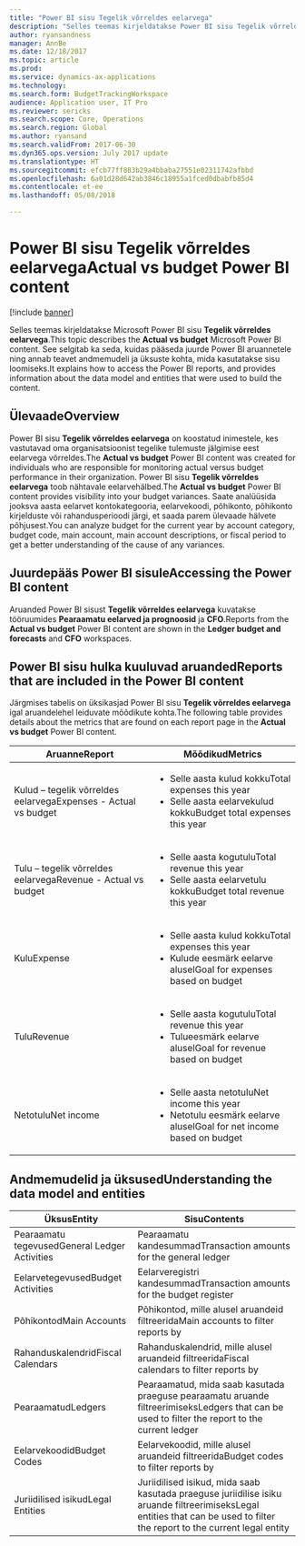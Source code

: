 ```yaml
---
title: "Power BI sisu Tegelik võrreldes eelarvega"
description: "Selles teemas kirjeldatakse Power BI sisu Tegelik võrreldes eelarvega. See selgitab juurdepääsu sisus sisalduvatele aruannetele ning annab teavet andmemudeli ja olemite kohta, mida sisu loomiseks kasutati."
author: ryansandness
manager: AnnBe
ms.date: 12/18/2017
ms.topic: article
ms.prod: 
ms.service: dynamics-ax-applications
ms.technology: 
ms.search.form: BudgetTrackingWorkspace
audience: Application user, IT Pro
ms.reviewer: sericks
ms.search.scope: Core, Operations
ms.search.region: Global
ms.author: ryansand
ms.search.validFrom: 2017-06-30
ms.dyn365.ops.version: July 2017 update
ms.translationtype: HT
ms.sourcegitcommit: efcb77ff883b29a4bbaba27551e02311742afbbd
ms.openlocfilehash: 6a01d28d642ab3846c18955a1fced0dbabfb85d4
ms.contentlocale: et-ee
ms.lasthandoff: 05/08/2018

---
```


# <a name="actual-vs-budget-power-bi-content"></a><span data-ttu-id="cb3cb-104">Power BI sisu Tegelik võrreldes eelarvega</span><span class="sxs-lookup"><span data-stu-id="cb3cb-104">Actual vs budget Power BI content</span></span>

[!include [banner](../includes/banner.md)]

<span data-ttu-id="cb3cb-105">Selles teemas kirjeldatakse Microsoft Power BI sisu **Tegelik võrreldes eelarvega**.</span><span class="sxs-lookup"><span data-stu-id="cb3cb-105">This topic describes the **Actual vs budget** Microsoft Power BI content.</span></span> <span data-ttu-id="cb3cb-106">See selgitab ka seda, kuidas pääseda juurde Power BI aruannetele ning annab teavet andmemudeli ja üksuste kohta, mida kasutatakse sisu loomiseks.</span><span class="sxs-lookup"><span data-stu-id="cb3cb-106">It explains how to access the Power BI reports, and provides information about the data model and entities that were used to build the content.</span></span> 

## <a name="overview"></a><span data-ttu-id="cb3cb-107">Ülevaade</span><span class="sxs-lookup"><span data-stu-id="cb3cb-107">Overview</span></span>

<span data-ttu-id="cb3cb-108">Power BI sisu **Tegelik võrreldes eelarvega** on koostatud inimestele, kes vastutavad oma organisatsioonist tegelike tulemuste jälgimise eest eelarvega võrreldes.</span><span class="sxs-lookup"><span data-stu-id="cb3cb-108">The **Actual vs budget** Power BI content was created for individuals who are responsible for monitoring actual versus budget performance in their organization.</span></span> <span data-ttu-id="cb3cb-109">Power BI sisu **Tegelik võrreldes eelarvega** toob nähtavale eelarvehälbed.</span><span class="sxs-lookup"><span data-stu-id="cb3cb-109">The **Actual vs budget** Power BI content provides visibility into your budget variances.</span></span> <span data-ttu-id="cb3cb-110">Saate analüüsida jooksva aasta eelarvet kontokategooria, eelarvekoodi, põhikonto, põhikonto kirjelduste või rahandusperioodi järgi, et saada parem ülevaade hälvete põhjusest.</span><span class="sxs-lookup"><span data-stu-id="cb3cb-110">You can analyze budget for the current year by account category, budget code, main account, main account descriptions, or fiscal period to get a better understanding of the cause of any variances.</span></span> 

## <a name="accessing-the-power-bi-content"></a><span data-ttu-id="cb3cb-111">Juurdepääs Power BI sisule</span><span class="sxs-lookup"><span data-stu-id="cb3cb-111">Accessing the Power BI content</span></span>
<span data-ttu-id="cb3cb-112">Aruanded Power BI sisust **Tegelik võrreldes eelarvega** kuvatakse tööruumides **Pearaamatu eelarved ja prognoosid** ja **CFO**.</span><span class="sxs-lookup"><span data-stu-id="cb3cb-112">Reports from the **Actual vs budget** Power BI content are shown in the **Ledger budget and forecasts** and **CFO** workspaces.</span></span>

## <a name="reports-that-are-included-in-the-power-bi-content"></a><span data-ttu-id="cb3cb-113">Power BI sisu hulka kuuluvad aruanded</span><span class="sxs-lookup"><span data-stu-id="cb3cb-113">Reports that are included in the Power BI content</span></span>
<span data-ttu-id="cb3cb-114">Järgmises tabelis on üksikasjad Power BI sisu **Tegelik võrreldes eelarvega** igal aruandelehel leiduvate mõõdikute kohta.</span><span class="sxs-lookup"><span data-stu-id="cb3cb-114">The following table provides details about the metrics that are found on each report page in the **Actual vs budget** Power BI content.</span></span>


|           <span data-ttu-id="cb3cb-115">Aruanne</span><span class="sxs-lookup"><span data-stu-id="cb3cb-115">Report</span></span>            |                                       <span data-ttu-id="cb3cb-116">Mõõdikud</span><span class="sxs-lookup"><span data-stu-id="cb3cb-116">Metrics</span></span>                                        |
|-----------------------------|--------------------------------------------------------------------------------------|
| <span data-ttu-id="cb3cb-117">Kulud – tegelik võrreldes eelarvega</span><span class="sxs-lookup"><span data-stu-id="cb3cb-117">Expenses - Actual vs budget</span></span> |  <ul><li><span data-ttu-id="cb3cb-118">Selle aasta kulud kokku</span><span class="sxs-lookup"><span data-stu-id="cb3cb-118">Total expenses this year</span></span></li><li><span data-ttu-id="cb3cb-119">Selle aasta eelarvekulud kokku</span><span class="sxs-lookup"><span data-stu-id="cb3cb-119">Budget total expenses this year</span></span></li></ul>  |
| <span data-ttu-id="cb3cb-120">Tulu – tegelik võrreldes eelarvega</span><span class="sxs-lookup"><span data-stu-id="cb3cb-120">Revenue - Actual vs budget</span></span>  |   <ul><li><span data-ttu-id="cb3cb-121">Selle aasta kogutulu</span><span class="sxs-lookup"><span data-stu-id="cb3cb-121">Total revenue this year</span></span></li><li><span data-ttu-id="cb3cb-122">Selle aasta eelarvetulu kokku</span><span class="sxs-lookup"><span data-stu-id="cb3cb-122">Budget total revenue this year</span></span></li><ul>    |
|           <span data-ttu-id="cb3cb-123">Kulu</span><span class="sxs-lookup"><span data-stu-id="cb3cb-123">Expense</span></span>           | <ul><li><span data-ttu-id="cb3cb-124">Selle aasta kulud kokku</span><span class="sxs-lookup"><span data-stu-id="cb3cb-124">Total expenses this year</span></span></li><li><span data-ttu-id="cb3cb-125">Kulude eesmärk eelarve alusel</span><span class="sxs-lookup"><span data-stu-id="cb3cb-125">Goal for expenses based on budget</span></span> </li><ul> |
|           <span data-ttu-id="cb3cb-126">Tulu</span><span class="sxs-lookup"><span data-stu-id="cb3cb-126">Revenue</span></span>           |  <ul><li><span data-ttu-id="cb3cb-127">Selle aasta kogutulu</span><span class="sxs-lookup"><span data-stu-id="cb3cb-127">Total revenue this year</span></span></li><li><span data-ttu-id="cb3cb-128">Tulueesmärk eelarve alusel</span><span class="sxs-lookup"><span data-stu-id="cb3cb-128">Goal for revenue based on budget</span></span> </li><ul>  |
|         <span data-ttu-id="cb3cb-129">Netotulu</span><span class="sxs-lookup"><span data-stu-id="cb3cb-129">Net income</span></span>          |  <ul><li><span data-ttu-id="cb3cb-130">Selle aasta netotulu</span><span class="sxs-lookup"><span data-stu-id="cb3cb-130">Net income this year</span></span></li><li><span data-ttu-id="cb3cb-131">Netotulu eesmärk eelarve alusel</span><span class="sxs-lookup"><span data-stu-id="cb3cb-131">Goal for net income based on budget</span></span> </li><ul>  |

## <a name="understanding-the-data-model-and-entities"></a><span data-ttu-id="cb3cb-132">Andmemudelid ja üksused</span><span class="sxs-lookup"><span data-stu-id="cb3cb-132">Understanding the data model and entities</span></span>

|          <span data-ttu-id="cb3cb-133">Üksus</span><span class="sxs-lookup"><span data-stu-id="cb3cb-133">Entity</span></span>           |                                     <span data-ttu-id="cb3cb-134">Sisu</span><span class="sxs-lookup"><span data-stu-id="cb3cb-134">Contents</span></span>                                     |
|---------------------------|----------------------------------------------------------------------------------|
| <span data-ttu-id="cb3cb-135">Pearaamatu tegevused</span><span class="sxs-lookup"><span data-stu-id="cb3cb-135">General Ledger Activities</span></span> |                    <span data-ttu-id="cb3cb-136">Pearaamatu kandesummad</span><span class="sxs-lookup"><span data-stu-id="cb3cb-136">Transaction amounts for the general ledger</span></span>                    |
|     <span data-ttu-id="cb3cb-137">Eelarvetegevused</span><span class="sxs-lookup"><span data-stu-id="cb3cb-137">Budget Activities</span></span>     |                   <span data-ttu-id="cb3cb-138">Eelarveregistri kandesummad</span><span class="sxs-lookup"><span data-stu-id="cb3cb-138">Transaction amounts for the budget register</span></span>                    |
|       <span data-ttu-id="cb3cb-139">Põhikontod</span><span class="sxs-lookup"><span data-stu-id="cb3cb-139">Main Accounts</span></span>       |                        <span data-ttu-id="cb3cb-140">Põhikontod, mille alusel aruandeid filtreerida</span><span class="sxs-lookup"><span data-stu-id="cb3cb-140">Main accounts to filter reports by</span></span>                        |
|     <span data-ttu-id="cb3cb-141">Rahanduskalendrid</span><span class="sxs-lookup"><span data-stu-id="cb3cb-141">Fiscal Calendars</span></span>      |                      <span data-ttu-id="cb3cb-142">Rahanduskalendrid, mille alusel aruandeid filtreerida</span><span class="sxs-lookup"><span data-stu-id="cb3cb-142">Fiscal calendars to filter reports by</span></span>                       |
|          <span data-ttu-id="cb3cb-143">Pearaamatud</span><span class="sxs-lookup"><span data-stu-id="cb3cb-143">Ledgers</span></span>          |       <span data-ttu-id="cb3cb-144">Pearaamatud, mida saab kasutada praeguse pearaamatu aruande filtreerimiseks</span><span class="sxs-lookup"><span data-stu-id="cb3cb-144">Ledgers that can be used to filter the report to the current ledger</span></span>        |
|       <span data-ttu-id="cb3cb-145">Eelarvekoodid</span><span class="sxs-lookup"><span data-stu-id="cb3cb-145">Budget Codes</span></span>        |                        <span data-ttu-id="cb3cb-146">Eelarvekoodid, mille alusel aruandeid filtreerida</span><span class="sxs-lookup"><span data-stu-id="cb3cb-146">Budget codes to filter reports by</span></span>                         |
|      <span data-ttu-id="cb3cb-147">Juriidilised isikud</span><span class="sxs-lookup"><span data-stu-id="cb3cb-147">Legal Entities</span></span>       | <span data-ttu-id="cb3cb-148">Juriidilised isikud, mida saab kasutada praeguse juriidilise isiku aruande filtreerimiseks</span><span class="sxs-lookup"><span data-stu-id="cb3cb-148">Legal entities that can be used to filter the report to the current legal entity</span></span> |


